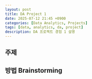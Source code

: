 ```yaml
---
layout: post
title: DA Project 1
date: 2025-07-12 21:45 +0900
categories: [Data Analytics, Projects]
tags: [data, analytics, da, project]
description: DA 프로젝트 경험 1 설명
---
```


## 주제

## 방법 Brainstorming

